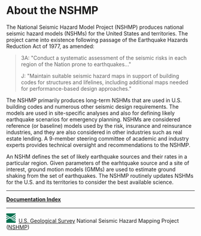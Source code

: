 # About the NSHMP

The National Seismic Hazard Model Project (NSHMP) produces national seismic hazard models (NSHMs)
for the United States and territories. The project came into existence following passage of the
Earthquake Hazards Reduction Act of 1977, as amended:

>3A: "Conduct a systematic assessment of the seismic risks in each region of the Nation prone to
>earthquakes..."
>
>J: "Maintain suitable seismic hazard maps in support of building codes for structures and
>lifelines, including additional maps needed for performance-based design approaches."

The NSHMP primarily produces long-term NSHMs that are used in U.S. building codes and numerous
other seismic design requirements. The models are used in site-specific analyses and also for
defining likely earthquake scenarios for emergency planning. NSHMs are considered reference
(or baseline) models used by the risk, insurance and reinsurance industries, and they are also
considered in other industries such as real estate lending. A 9-member steering committee of
academic and industry experts provides technical oversight and recommendations to the NSHMP.

An NSHM defines the set of likely earthquake sources and their rates in a particular region. Given
parameters of the earhtquake source and a site of interest, ground motion models (GMMs) are used
to estimate ground shaking from the set of earthquakes. The NSHMP routinely updates NSHMs for the
U.S. and its territories to consider the best available science.

---

[**Documentation Index**](../README.md)

---
![USGS logo](./images/usgs-icon.png) &nbsp;[U.S. Geological Survey](https://www.usgs.gov)
National Seismic Hazard Mapping Project ([NSHMP](https://earthquake.usgs.gov/hazards/))
